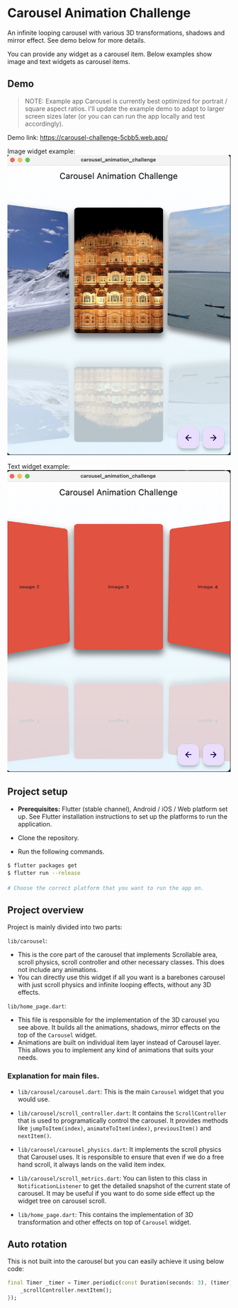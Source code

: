 # Carousel Animation Challenge

An infinite looping carousel with various 3D transformations, shadows and mirror effect. See demo below for more details.

You can provide any widget as a carousel item. Below examples show image and text widgets as carousel items.

## Demo

> NOTE: Example app Carousel is currently best optimized for portrait / square aspect ratios. I'll update the example demo to adapt to larger screen sizes later (or you can can run the app locally and test accordingly).

Demo link: https://carousel-challenge-5cbb5.web.app/

Image widget example:
![Image example](./demo/image_example.png)

Text widget example:
![Text widget](./demo/text_example.png)

## Project setup

- **Prerequisites:** Flutter (stable channel), Android / iOS / Web platform set up. See Flutter installation instructions to set up the platforms to run the application.

- Clone the repository.

- Run the following commands.

```bash
$ flutter packages get
$ flutter run --release

# Choose the correct platform that you want to run the app on.
```

## Project overview

Project is mainly divided into two parts:

`lib/carousel`:

- This is the core part of the carousel that implements Scrollable area, scroll physics, scroll controller and other necessary classes. This does not include any animations.
- You can directly use this widget if all you want is a barebones carousel with just scroll physics and infinite looping effects, without any 3D effects.

`lib/home_page.dart`:

- This file is responsible for the implementation of the 3D carousel you see above. It builds all the animations, shadows, mirror effects on the top of the `Carousel` widget.
- Animations are built on individual item layer instead of Carousel layer. This allows you to implement any kind of animations that suits your needs.

### Explanation for main files.

- `lib/carousel/carousel.dart`: This is the main `Carousel` widget that you would use.

- `lib/carousel/scroll_controller.dart`: It contains the `ScrollController` that is used to programatically control the carousel. It provides methods like `jumpToItem(index)`, `animateToItem(index)`, `previousItem()` and `nextItem()`.

- `lib/carousel/carousel_physics.dart`: It implements the scroll physics that Carousel uses. It is responsible to ensure that even if we do a free hand scroll, it always lands on the valid item index.

- `lib/carousel/scroll_metrics.dart`: You can listen to this class in `NotificationListener` to get the detailed snapshot of the current state of carousel. It may be useful if you want to do some side effect up the widget tree on carousel scroll.

- `lib/home_page.dart`: This contains the implementation of 3D transformation and other effects on top of `Carousel` widget.

## Auto rotation

This is not built into the carousel but you can easily achieve it using below code:

```dart
final Timer _timer = Timer.periodic(const Duration(seconds: 3), (timer) {
    _scrollController.nextItem();
});
```
